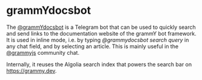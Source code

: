# grammYdocsbot

The [@grammYdocsbot](https://t.me/grammYdocsbot) is a Telegram bot that can be used to quickly search and send links to the documentation website of the grammY bot framework.
It is used in inline mode, i.e. by typing _@grammydocsbot search query_ in any chat field, and by selecting an article.
This is mainly useful in the [@grammyjs](https://t.me/grammyjs) community chat.

Internally, it reuses the Algolia search index that powers the search bar on <https://grammy.dev>.
